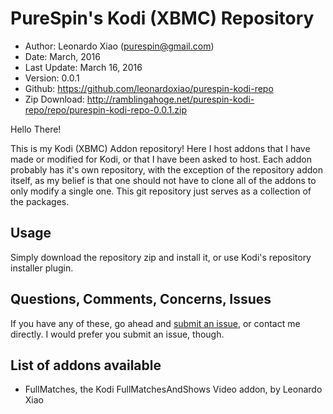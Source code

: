 PureSpin's Kodi (XBMC) Repository
=========================

* Author:	Leonardo Xiao (<purespin@gmail.com>)
* Date:		March, 2016
* Last Update:	March 16, 2016
* Version:	0.0.1
* Github:	<https://github.com/leonardoxiao/purespin-kodi-repo>
* Zip Download:	<http://ramblingahoge.net/purespin-kodi-repo/repo/purespin-kodi-repo-0.0.1.zip>

Hello There!

This is my Kodi (XBMC) Addon repository! Here I host addons that I have made or modified for Kodi, or
that I have been asked to host. Each addon probably has it's own repository, with the exception 
of the repository addon itself, as my belief is that one should not have to clone all of the 
addons to only modify a single one. This git repository just serves as a collection of the 
packages.

Usage
-----
Simply download the repository zip and install it, or use Kodi's repository installer plugin.

Questions, Comments, Concerns, Issues
-------------------------------------
If you have any of these, go ahead and [submit an issue](https://github.com/leonardoxiao/purespin-kodi-repo/issues),
or contact me directly. I would prefer you submit an issue, though.

List of addons available
------------------------
* FullMatches, the Kodi FullMatchesAndShows Video addon, by Leonardo Xiao
